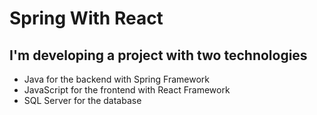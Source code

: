 # Spring With React
## I'm developing a project with two technologies
- Java for the backend with Spring Framework 
- JavaScript for the frontend with React Framework
- SQL Server for the database

